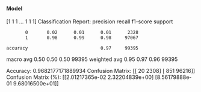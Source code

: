 #### Model
[1 1 1 ... 1 1 1]
Classification Report:
              precision    recall  f1-score   support

           0       0.02      0.01      0.01      2328
           1       0.98      0.99      0.98     97067

    accuracy                           0.97     99395
   macro avg       0.50      0.50      0.50     99395
weighted avg       0.95      0.97      0.96     99395

Accuracy: 0.9682177171889934
Confusion Matrix:
[[   20  2308]
 [  851 96216]]
Confusion Matrix (%):
[[2.01217365e-02 2.32204839e+00]
 [8.56179888e-01 9.68016500e+01]]
